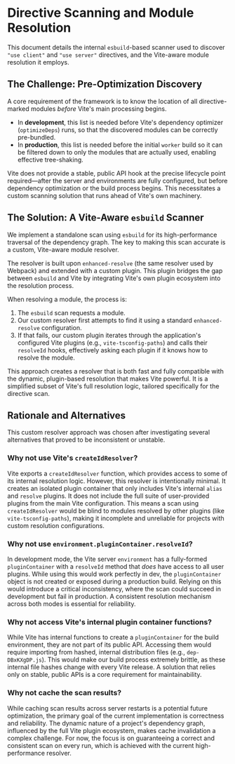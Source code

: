 # Directive Scanning and Module Resolution

This document details the internal `esbuild`-based scanner used to discover `"use client"` and `"use server"` directives, and the Vite-aware module resolution it employs.

## The Challenge: Pre-Optimization Discovery

A core requirement of the framework is to know the location of all directive-marked modules *before* Vite's main processing begins.

-   In **development**, this list is needed before Vite's dependency optimizer (`optimizeDeps`) runs, so that the discovered modules can be correctly pre-bundled.
-   In **production**, this list is needed before the initial `worker` build so it can be filtered down to only the modules that are actually used, enabling effective tree-shaking.

Vite does not provide a stable, public API hook at the precise lifecycle point required—after the server and environments are fully configured, but before dependency optimization or the build process begins. This necessitates a custom scanning solution that runs ahead of Vite's own machinery.

## The Solution: A Vite-Aware `esbuild` Scanner

We implement a standalone scan using `esbuild` for its high-performance traversal of the dependency graph. The key to making this scan accurate is a custom, Vite-aware module resolver.

The resolver is built upon `enhanced-resolve` (the same resolver used by Webpack) and extended with a custom plugin. This plugin bridges the gap between `esbuild` and Vite by integrating Vite's own plugin ecosystem into the resolution process.

When resolving a module, the process is:
1.  The `esbuild` scan requests a module.
2.  Our custom resolver first attempts to find it using a standard `enhanced-resolve` configuration.
3.  If that fails, our custom plugin iterates through the application's configured Vite plugins (e.g., `vite-tsconfig-paths`) and calls their `resolveId` hooks, effectively asking each plugin if it knows how to resolve the module.

This approach creates a resolver that is both fast and fully compatible with the dynamic, plugin-based resolution that makes Vite powerful. It is a simplified subset of Vite's full resolution logic, tailored specifically for the directive scan.

## Rationale and Alternatives

This custom resolver approach was chosen after investigating several alternatives that proved to be inconsistent or unstable.

### Why not use Vite's `createIdResolver`?

Vite exports a `createIdResolver` function, which provides access to some of its internal resolution logic. However, this resolver is intentionally minimal. It creates an isolated plugin container that only includes Vite's internal `alias` and `resolve` plugins. It does not include the full suite of user-provided plugins from the main Vite configuration. This means a scan using `createIdResolver` would be blind to modules resolved by other plugins (like `vite-tsconfig-paths`), making it incomplete and unreliable for projects with custom resolution configurations.

### Why not use `environment.pluginContainer.resolveId`?

In development mode, the Vite server `environment` has a fully-formed `pluginContainer` with a `resolveId` method that *does* have access to all user plugins. While using this would work perfectly in dev, the `pluginContainer` object is not created or exposed during a production build. Relying on this would introduce a critical inconsistency, where the scan could succeed in development but fail in production. A consistent resolution mechanism across both modes is essential for reliability.

### Why not access Vite's internal plugin container functions?

While Vite has internal functions to create a `pluginContainer` for the build environment, they are not part of its public API. Accessing them would require importing from hashed, internal distribution files (e.g., `dep-DBxKXgDP.js`). This would make our build process extremely brittle, as these internal file hashes change with every Vite release. A solution that relies only on stable, public APIs is a core requirement for maintainability.

### Why not cache the scan results?

While caching scan results across server restarts is a potential future optimization, the primary goal of the current implementation is correctness and reliability. The dynamic nature of a project's dependency graph, influenced by the full Vite plugin ecosystem, makes cache invalidation a complex challenge. For now, the focus is on guaranteeing a correct and consistent scan on every run, which is achieved with the current high-performance resolver.
